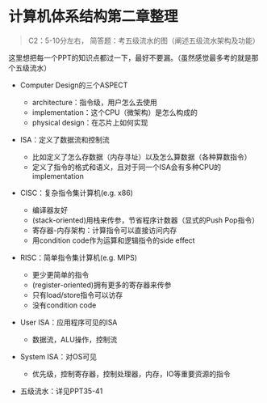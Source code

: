 # 计算机体系结构第二章整理

> C2：5-10分左右， 简答题：考五级流水的图（阐述五级流水架构及功能）

这里想把每一个PPT的知识点都过一下，最好不要漏。（虽然感觉最多考的就是那个五级流水）

- Computer Design的三个ASPECT
  - architecture：指令级，用户怎么去使用
  - implementation：这个CPU（微架构）是怎么构成的
  - physical design：在芯片上如何实现

- ISA：定义了数据流和控制流

  - 比如定义了怎么存数据（内存寻址）以及怎么算数据（各种算数指令）
  - 定义了指令的格式和语义，且对于同一个ISA会有多种CPU的implementation

- CISC：复杂指令集计算机(e.g. x86)

  - 编译器友好
  - (stack-oriented)用栈来传参，节省程序计数器（显式的Push Pop指令）
  - 寄存器-内存架构：计算指令可以直接访问内存
  - 用condition code作为运算和逻辑指令的side effect

- RISC：简单指令集计算机(e.g. MIPS)

  - 更少更简单的指令
  - (register-oriented)拥有更多的寄存器来传参
  - 只有load/store指令可以访存
  - 没有condition code

- User ISA：应用程序可见的ISA

  - 数据流，ALU操作，控制流

- System ISA：对OS可见

  - 优先级，控制寄存器，控制处理器，内存，IO等重要资源的指令

- 五级流水：详见PPT35-41

  